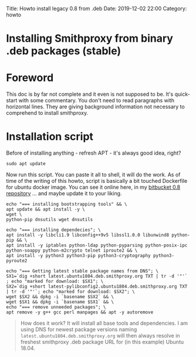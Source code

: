 Title: Howto install legacy 0.8 from .deb
Date: 2019-12-02 22:00
Category: howto

# Installing Smithproxy from binary .deb packages (stable)

# Foreword
This doc is by far not complete and it even is not supposed to be. It's quick-start with some commentary. You don't need to read paragraphs with horizontal lines. They are giving background information not necessary to comprehend to install smithproxy.

# Installation script 


Before of installing anything - refresh APT - it's always good idea, right?

```
sudo apt update
```

Now run this script. You can paste it all to shell, it will do the work. As of time of the writing of this howto, script is basically a bit touched Dockerfile for ubuntu docker image. You can see it online here, in my [bitbucket 0.8 repository](https://bitbucket.org/astibal/smithproxy/src/0.8/tools/docker/Dockerfile-ubuntu18.04-run) ... and maybe update it to your liking. 
```
echo "=== installing bootstrapping tools" && \
apt update && apt install -y \
wget \
python-pip dnsutils wget dnsutils

echo "=== installing dependecies"; \
apt install -y libcli1.9 libconfig++9v5 libssl1.0.0 libunwind8 python-pip && \
apt install -y iptables python-ldap python-pyparsing python-posix-ipc python-soappy python-m2crypto telnet iproute2 && \
apt install -y python3 python3-pip python3-cryptography python3-pyroute2

echo "=== Getting latest stable package names from DNS"; \
SX1=`dig +short latest.ubuntu1804.deb.smithproxy.org TXT | tr -d '"'` ; echo "marked for download: $SX1"; \
SX2=`dig +short latest-pylibconfig2.ubuntu1804.deb.smithproxy.org TXT | tr -d '"'`; echo "marked for download: $SX2"; \
wget $SX2 && dpkg -i `basename $SX2` && \
wget $SX1 && dpkg -i `basename $SX1` && \
echo "=== remove unneeded packages"; \
apt remove -y g++ gcc perl manpages && apt -y autoremove

```
> How does it work? It will install all base tools and dependencies. I am using DNS for newest package versions naming `latest.ubuntu1804.deb.smithproxy.org` will  then always resolve in freshest smithproxy .deb package URL for (in this example) Ubuntu 18.04.

